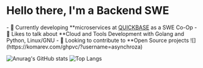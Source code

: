 <h1>Hello there, I'm a Backend SWE</h1>
- 💾 Currently developing **microservices at <a href="https://www.quickbase.com/">QUICKBASE</a> as a SWE Co-Op</a>
- 🥸 Likes to talk about **Cloud and Tools Development with Golang and Python, Linux/GNU
- 🤝 Looking to contribute to **Open Source projects
![](https://komarev.com/ghpvc/?username=asynchroza)

![Anurag's GitHub stats](https://github-readme-stats.vercel.app/api?username=asynchroza&count_private=true&theme=radical)
![Top Langs](https://github-readme-stats.vercel.app/api/top-langs/?username=asynchroza&theme=radical&layout=compact&hide=css,html)



